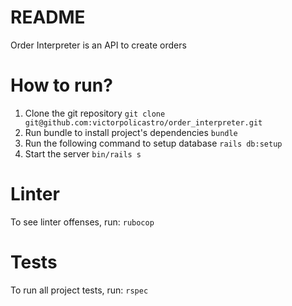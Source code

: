 # README

Order Interpreter is an API to create orders

# How to run?
1. Clone the git repository
  `git clone git@github.com:victorpolicastro/order_interpreter.git`
2. Run bundle to install project's dependencies
  `bundle`
3. Run the following command to setup database
  `rails db:setup`
4. Start the server
  `bin/rails s`

# Linter
To see linter offenses, run:
  `rubocop`

# Tests
To run all project tests, run:
  `rspec`
